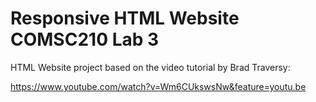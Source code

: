 # Responsive HTML Website COMSC210 Lab 3

HTML Website project based on the video tutorial by Brad Traversy:

https://www.youtube.com/watch?v=Wm6CUkswsNw&feature=youtu.be

